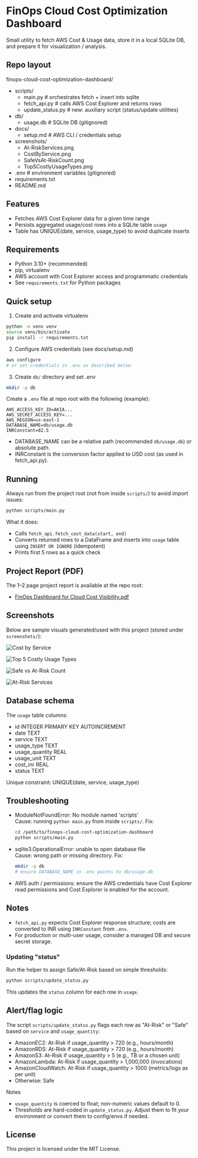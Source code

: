# FinOps Cloud Cost Optimization Dashboard

Small utility to fetch AWS Cost & Usage data, store it in a local SQLite DB, and prepare it for visualization / analysis.

## Repo layout
finops-cloud-cost-optimization-dashboard/
- scripts/
  - main.py          # orchestrates fetch + insert into sqlite
  - fetch_api.py     # calls AWS Cost Explorer and returns rows
  - update_status.py # new: auxiliary script (status/update utilities)
- db/
  - usage.db         # SQLite DB (gitignored)
- docs/
  - setup.md         # AWS CLI / credentials setup
- screenshots/
  - At-RiskServices.png
  - CostByService.png
  - SafeVsAt-RiskCount.png
  - Top5CostlyUsageTypes.png
- .env               # environment variables (gitignored)
- requirements.txt
- README.md

## Features
- Fetches AWS Cost Explorer data for a given time range
- Persists aggregated usage/cost rows into a SQLite table `usage`
- Table has UNIQUE(date, service, usage_type) to avoid duplicate inserts

## Requirements
- Python 3.10+ (recommended)
- pip, virtualenv
- AWS account with Cost Explorer access and programmatic credentials
- See `requirements.txt` for Python packages

## Quick setup

1. Create and activate virtualenv
```bash
python -m venv venv
source venv/bin/activate
pip install -r requirements.txt
```

2. Configure AWS credentials (see docs/setup.md)
```bash
aws configure
# or set credentials in .env as described below
```

3. Create `db/` directory and set .env
```bash
mkdir -p db
```

Create a `.env` file at repo root with the following (example):
```
AWS_ACCESS_KEY_ID=AKIA...
AWS_SECRET_ACCESS_KEY=...
AWS_REGION=us-east-1
DATABASE_NAME=db/usage.db
INRConstant=82.5
```

- DATABASE_NAME can be a relative path (recommended `db/usage.db`) or absolute path.
- INRConstant is the conversion factor applied to USD cost (as used in fetch_api.py).

## Running
Always run from the project root (not from inside `scripts/`) to avoid import issues:

```bash
python scripts/main.py
```

What it does:
- Calls `fetch_api.fetch_cost_data(start, end)`
- Converts returned rows to a DataFrame and inserts into `usage` table using `INSERT OR IGNORE` (idempotent)
- Prints first 5 rows as a quick check

## Project Report (PDF)
The 1–2 page project report is available at the repo root:

- [FinOps Dashboard for Cloud Cost Visibility.pdf](reports/Project%20Report.pdf)

## Screenshots

Below are sample visuals generated/used with this project (stored under `screenshots/`):

![Cost by Service](screenshots/CostByService.png)

![Top 5 Costly Usage Types](screenshots/Top5CostlyUsageTypes.png)

![Safe vs At-Risk Count](screenshots/SafeVsAt-RiskCount.png)

![At-Risk Services](screenshots/At-RiskServices.png)

## Database schema
The `usage` table columns:
- id INTEGER PRIMARY KEY AUTOINCREMENT
- date TEXT
- service TEXT
- usage_type TEXT
- usage_quantity REAL
- usage_unit TEXT
- cost_inr REAL
 - status TEXT

Unique constraint: UNIQUE(date, service, usage_type)

## Troubleshooting

- ModuleNotFoundError: No module named 'scripts'  
  Cause: running `python main.py` from inside `scripts/`. Fix:
  ```bash
  cd /path/to/finops-cloud-cost-optimization-dashboard
  python scripts/main.py
  ```

- sqlite3.OperationalError: unable to open database file  
  Cause: wrong path or missing directory. Fix:
  ```bash
  mkdir -p db
  # ensure DATABASE_NAME in .env points to db/usage.db
  ```

- AWS auth / permissions: ensure the AWS credentials have Cost Explorer read permissions and Cost Explorer is enabled for the account.

## Notes
- `fetch_api.py` expects Cost Explorer response structure; costs are converted to INR using `INRConstant` from `.env`.
- For production or multi-user usage, consider a managed DB and secure secret storage.

### Updating "status"
Run the helper to assign Safe/At-Risk based on simple thresholds:

```bash
python scripts/update_status.py
```
This updates the `status` column for each row in `usage`.

## Alert/flag logic

The script `scripts/update_status.py` flags each row as "At-Risk" or "Safe" based on `service` and `usage_quantity`:

- AmazonEC2: At-Risk if usage_quantity > 720 (e.g., hours/month)
- AmazonRDS: At-Risk if usage_quantity > 720 (e.g., hours/month)
- AmazonS3: At-Risk if usage_quantity > 5 (e.g., TB or a chosen unit)
- AmazonLambda: At-Risk if usage_quantity > 1,000,000 (invocations)
- AmazonCloudWatch: At-Risk if usage_quantity > 1000 (metrics/logs as per unit)
- Otherwise: Safe

Notes
- `usage_quantity` is coerced to float; non-numeric values default to 0.
- Thresholds are hard-coded in `update_status.py`. Adjust them to fit your environment or convert them to config/envs if needed.

## License 

This project is licensed under the MIT License.
